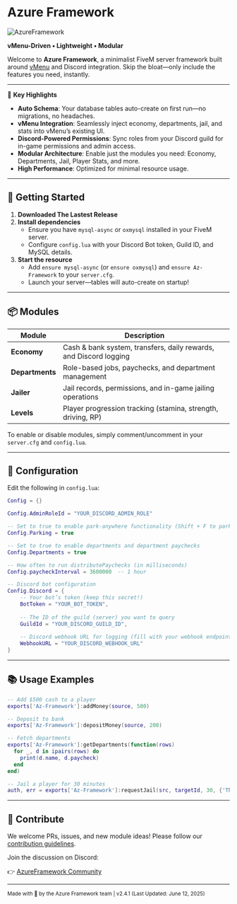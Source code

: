 # Azure Framework
![AzureFramework](https://github.com/user-attachments/assets/1d15b542-1cf1-4601-8720-768bed51c302)

**vMenu-Driven • Lightweight • Modular**

Welcome to **Azure Framework**, a minimalist FiveM server framework built around [vMenu](https://github.com/TomGrobben/vMenu) and Discord integration. Skip the bloat—only include the features you need, instantly.

---

🌟 **Key Highlights**

- **Auto Schema**: Your database tables auto-create on first run—no migrations, no headaches.
- **vMenu Integration**: Seamlessly inject economy, departments, jail, and stats into vMenu’s existing UI.
- **Discord-Powered Permissions**: Sync roles from your Discord guild for in-game permissions and admin access.
- **Modular Architecture**: Enable just the modules you need: Economy, Departments, Jail, Player Stats, and more.
- **High Performance**: Optimized for minimal resource usage.

---

## 🚀 Getting Started

1. **Downloaded The Lastest Release**
2. **Install dependencies**
   - Ensure you have `mysql-async` or `oxmysql` installed in your FiveM server.
   - Configure `config.lua` with your Discord Bot token, Guild ID, and MySQL details.
3. **Start the resource**
   - Add `ensure mysql-async` (or `ensure oxmysql`) and `ensure Az-Framework` to your `server.cfg`.
   - Launch your server—tables will auto-create on startup!

---

## 📦 Modules

| Module       | Description                                                        |
|--------------|--------------------------------------------------------------------|
| **Economy**  | Cash & bank system, transfers, daily rewards, and Discord logging   |
| **Departments** | Role-based jobs, paychecks, and department management           |
| **Jailer**   | Jail records, permissions, and in-game jailing operations           |
| **Levels**   | Player progression tracking (stamina, strength, driving, RP)        |

To enable or disable modules, simply comment/uncomment in your `server.cfg` and `config.lua`.

---

## 🔧 Configuration

Edit the following in `config.lua`:

```lua
Config = {}

Config.AdminRoleId = "YOUR_DISCORD_ADMIN_ROLE"

-- Set to true to enable park-anywhere functionality (Shift + F to park/unpark vehicles)
Config.Parking = true

-- Set to true to enable departments and department paychecks
Config.Departments = true

-- How often to run distributePaychecks (in milliseconds)
Config.paycheckInterval = 3600000  -- 1 hour

-- Discord bot configuration
Config.Discord = {
    -- Your bot’s token (keep this secret!)
    BotToken = "YOUR_BOT_TOKEN",
    
    -- The ID of the guild (server) you want to query
    GuildId = "YOUR_DISCORD_GUILD_ID",
    
    -- Discord webhook URL for logging (fill with your webhook endpoint)
    WebhookURL = "YOUR_DISCORD_WEBHOOK_URL"
}
```

---

## 📚 Usage Examples

```lua
-- Add $500 cash to a player
exports['Az-Framework']:addMoney(source, 500)

-- Deposit to bank
exports['Az-Framework']:depositMoney(source, 200)

-- Fetch departments
exports['Az-Framework']:getDepartments(function(rows)
  for _, d in ipairs(rows) do
    print(d.name, d.paycheck)
  end
end)

-- Jail a player for 30 minutes
auth, err = exports['Az-Framework']:requestJail(src, targetId, 30, {'Theft'})
```

---

## 🙌 Contribute

We welcome PRs, issues, and new module ideas! Please follow our [contribution guidelines](https://github.com/Azure-Framework/Azure-Framework/blob/main/CONTRIBUTING.md).

Join the discussion on Discord:

👉 [AzureFramework Community](https://discord.gg/tBg2U6CTHE)

---

<sub>Made with 💙 by the Azure Framework team | v2.4.1 (Last Updated: June 12, 2025)</sub>
